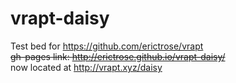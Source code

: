 # vrapt-daisy
Test bed for https://github.com/erictrose/vrapt <br>
~~gh-pages link: http://erictrose.github.io/vrapt-daisy/~~ <br>
now located at http://vrapt.xyz/daisy <br>
